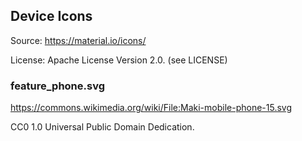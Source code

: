 ## Device Icons

Source: https://material.io/icons/

License: Apache License Version 2.0. (see LICENSE)


### feature_phone.svg

https://commons.wikimedia.org/wiki/File:Maki-mobile-phone-15.svg

CC0 1.0 Universal Public Domain Dedication.
